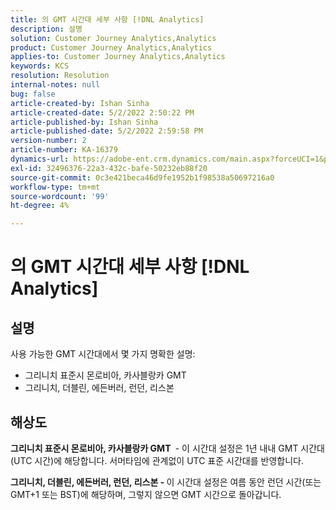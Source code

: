 ```yaml
---
title: 의 GMT 시간대 세부 사항 [!DNL Analytics]
description: 설명
solution: Customer Journey Analytics,Analytics
product: Customer Journey Analytics,Analytics
applies-to: Customer Journey Analytics,Analytics
keywords: KCS
resolution: Resolution
internal-notes: null
bug: false
article-created-by: Ishan Sinha
article-created-date: 5/2/2022 2:50:22 PM
article-published-by: Ishan Sinha
article-published-date: 5/2/2022 2:59:58 PM
version-number: 2
article-number: KA-16379
dynamics-url: https://adobe-ent.crm.dynamics.com/main.aspx?forceUCI=1&pagetype=entityrecord&etn=knowledgearticle&id=06b43830-27ca-ec11-a7b5-6045bd00dca1
exl-id: 32496376-22a3-432c-bafe-50232eb88f20
source-git-commit: 0c3e421beca46d9fe1952b1f98538a50697216a0
workflow-type: tm+mt
source-wordcount: '99'
ht-degree: 4%

---
```


# 의 GMT 시간대 세부 사항 [!DNL Analytics]

## 설명


사용 가능한 GMT 시간대에서 몇 가지 명확한 설명:

- 그리니치 표준시 몬로비아, 카사블랑카 GMT
- 그리니치, 더블린, 에든버러, 런던, 리스본



## 해상도


<b>그리니치 표준시 몬로비아, 카사블랑카 GMT </b> - 이 시간대 설정은 1년 내내 GMT 시간대(UTC 시간)에 해당합니다. 서머타임에 관계없이 UTC 표준 시간대를 반영합니다.

<b>그리니치, 더블린, 에든버러, 런던, 리스본 - </b>이 시간대 설정은 여름 동안 런던 시간(또는 GMT+1 또는 BST)에 해당하며, 그렇지 않으면 GMT 시간으로 돌아갑니다.
